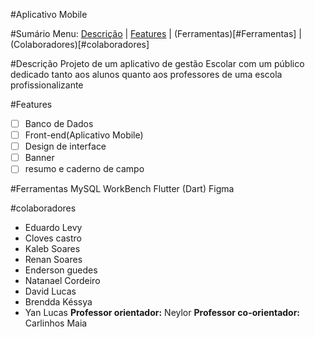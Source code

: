 #Aplicativo Mobile <Nome aqui>
  
#Sumário
Menu: [Descrição](#Descrição) | [Features](#Features) | (Ferramentas)[#Ferramentas] | (Colaboradores)[#colaboradores]

#Descrição
Projeto de um aplicativo de gestão Escolar com um público dedicado tanto aos alunos quanto aos professores de uma escola profissionalizante

#Features
-[ ] Banco de Dados
-[ ] Front-end(Aplicativo Mobile)
-[ ] Design de interface
-[ ] Banner
-[ ] resumo e caderno de campo

#Ferramentas
MySQL WorkBench
Flutter (Dart)
Figma

#colaboradores
  * Eduardo Levy
  * Cloves castro
  * Kaleb Soares
  * Renan Soares
  * Enderson guedes
  * Natanael Cordeiro
  * David Lucas
  * Brendda Késsya
  * Yan Lucas
  **Professor orientador:** Neylor
  **Professor co-orientador:** Carlinhos Maia
